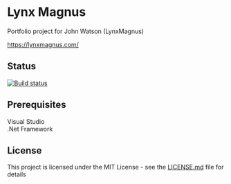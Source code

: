 # Lynx Magnus

Portfolio project for John Watson (LynxMagnus)

https://lynxmagnus.com/

## Status

[![Build status](https://johnwatson484.visualstudio.com/John%20D%20Watson/_apis/build/status/Lynx%20Magnus)](https://johnwatson484.visualstudio.com/John%20D%20Watson/_build/latest?definitionId=9)

## Prerequisites

Visual Studio  
.Net Framework

## License

This project is licensed under the MIT License - see the [LICENSE.md](LICENSE.md) file for details
